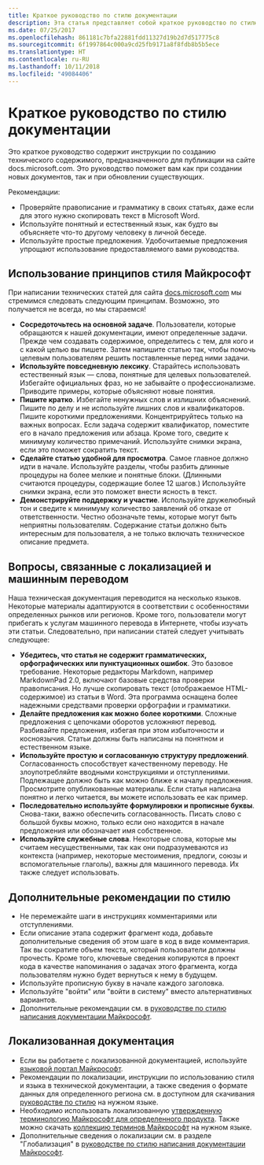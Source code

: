 ```yaml
---
title: Краткое руководство по стилю документации
description: Эта статья представляет собой краткое руководство по стилю документации, содержащее общие принципы для начала работы по написанию статей для сайта docs.microsoft.com.
ms.date: 07/25/2017
ms.openlocfilehash: 861181c7bfa22881fdd11327d19b2d7d517775c8
ms.sourcegitcommit: 6f1997864c000a9cd25fb9171a8f8fdb8b5b5ece
ms.translationtype: HT
ms.contentlocale: ru-RU
ms.lasthandoff: 10/11/2018
ms.locfileid: "49084406"
---
```

# <a name="docs-style-and-voice-quick-start"></a>Краткое руководство по стилю документации

Это краткое руководство содержит инструкции по созданию технического содержимого, предназначенного для публикации на сайте docs.microsoft.com. Это руководство поможет вам как при создании новых документов, так и при обновлении существующих.

Рекомендации:

- Проверяйте правописание и грамматику в своих статьях, даже если для этого нужно скопировать текст в Microsoft Word.
- Используйте понятный и естественный язык, как будто вы объясняете что-то другому человеку в личной беседе.
- Используйте простые предложения. Удобочитаемые предложения упрощают использование предоставляемого вами руководства.

## <a name="use-the-microsoft-voice-principles"></a>Использование принципов стиля Майкрософт

При написании технических статей для сайта [docs.microsoft.com](https://docs.microsoft.com) мы стремимся следовать следующим принципам. Возможно, это получается не всегда, но мы стараемся!

- **Сосредоточьтесь на основной задаче**. Пользователи, которые обращаются к нашей документации, имеют определенные задачи. Прежде чем создавать содержимое, определитесь с тем, для кого и с какой целью вы пишете. Затем напишите статью так, чтобы помочь целевым пользователям решить поставленные перед ними задачи.
- **Используйте повседневную лексику**. Старайтесь использовать естественный язык — слова, понятные для целевых пользователей. Избегайте официальных фраз, но не забывайте о профессионализме. Приводите примеры, которые объясняют новые понятия.
- **Пишите кратко**. Избегайте ненужных слов и излишних объяснений. Пишите по делу и не используйте лишних слов и квалификаторов. Пишите короткими предложениями. Концентрируйтесь только на важных вопросах. Если задача содержит квалификатор, поместите его в начало предложения или абзаца. Кроме того, сведите к минимуму количество примечаний. Используйте снимки экрана, если это поможет сократить текст.
- **Сделайте статью удобной для просмотра**. Самое главное должно идти в начале. Используйте разделы, чтобы разбить длинные процедуры на более мелкие и понятные блоки. (Длинными считаются процедуры, содержащие более 12 шагов.) Используйте снимки экрана, если это поможет внести ясность в текст.
- **Демонстрируйте поддержку и участие**. Используйте дружелюбный тон и сведите к минимуму количество заявлений об отказе от ответственности. Честно обозначьте темы, которые могут быть неприятны пользователям. Содержание статьи должно быть интересным для пользователя, а не только включать техническое описание предмета.

## <a name="consider-localization-and-machine-translation"></a>Вопросы, связанные с локализацией и машинным переводом

Наша техническая документация переводится на несколько языков. Некоторые материалы адаптируются в соответствии с особенностями определенных рынков или регионов. Кроме того, пользователи могут прибегать к услугам машинного перевода в Интернете, чтобы изучать эти статьи. Следовательно, при написании статей следует учитывать следующее:

- **Убедитесь, что статья не содержит грамматических, орфографических или пунктуационных ошибок**. Это базовое требование. Некоторые редакторы Markdown, например MarkdownPad 2.0, включают базовые средства проверки правописания. Но лучше скопировать текст (отображаемое HTML-содержимое) из статьи в Word. Эта программа оснащена более надежными средствами проверки орфографии и грамматики.
- **Делайте предложения как можно более короткими**. Сложные предложения с цепочками оборотов усложняют перевод. Разбивайте предложения, избегая при этом избыточности и косноязычия. Статьи должны быть написаны на понятном и естественном языке.
- **Используйте простую и согласованную структуру предложений**. Согласованность способствует качественному переводу. Не злоупотребляйте вводными конструкциями и отступлениями. Подлежащее должно быть как можно ближе к началу предложения. Просмотрите опубликованные материалы. Если статья написана понятно и легко читается, вы можете использовать ее как пример.
- **Последовательно используйте формулировки и прописные буквы**. Снова-таки, важно обеспечить согласованность. Писать слово с большой буквы можно, только если оно находится в начале предложения или обозначает имя собственное.
- **Используйте служебные слова**. Некоторые слова, которые мы считаем несущественными, так как они подразумеваются из контекста (например, некоторые местоимения, предлоги, союзы и вспомогательные глаголы), важны для машинного перевода. Их также следует использовать.

## <a name="other-style-and-voice-issues-to-watch-for"></a>Дополнительные рекомендации по стилю

- Не перемежайте шаги в инструкциях комментариями или отступлениями.
- Если описание этапа содержит фрагмент кода, добавьте дополнительные сведения об этом шаге в код в виде комментария. Так вы сократите объем текста, который пользователи должны прочесть. Кроме того, ключевые сведения копируются в проект кода в качестве напоминания о задачах этого фрагмента, когда пользователям нужно будет вернуться к нему в будущем.
- Используйте прописную букву в начале каждого заголовка.
- Используйте "войти" или "войти в систему" вместо альтернативных вариантов.
- Дополнительные рекомендации см. в [руководстве по стилю написания документации Майкрософт](https://docs.microsoft.com/style-guide/welcome).

## <a name="localized-documentation"></a>Локализованная документация

- Если вы работаете с локализованной документацией, используйте [языковой портал Майкрософт](https://www.microsoft.com/Language/Default.aspx).
- Рекомендации по локализации, инструкции по использованию стиля и языка в технической документации, а также сведения о формате данных для определенного региона см. в доступном для скачивания [руководстве по стилю](https://www.microsoft.com/Language/StyleGuides) на нужном языке.
- Необходимо использовать локализованную [утвержденную терминологию Майкрософт для определенного продукта](https://www.microsoft.com/Language/Default.aspx). Также можно скачать [коллекцию терминов Майкрософт](https://www.microsoft.com/Language/Terminology.aspx) на нужном языке.
- Дополнительные сведения о локализации см. в разделе "Глобализация" в [руководстве по стилю написания документации Майкрософт](https://docs.microsoft.com/style-guide/global-communications).

